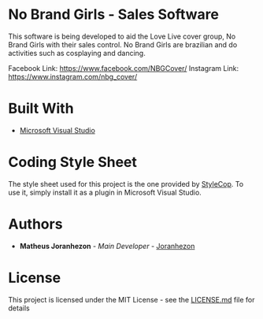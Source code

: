 # No Brand Girls - Sales Software

This software is being developed to aid the Love Live cover group, No Brand Girls with their sales control. No Brand Girls are brazilian and do activities such as cosplaying and dancing.

Facebook Link: https://www.facebook.com/NBGCover/
Instagram Link: https://www.instagram.com/nbg_cover/

# Built With

* [Microsoft Visual Studio](https://www.visualstudio.com/pt-br/?rr=https%3A%2F%2Fwww.google.com.br%2F)

# Coding Style Sheet

The style sheet used for this project is the one provided by [StyleCop](https://stylecop.codeplex.com). To use it, simply install it as a plugin in Microsoft Visual Studio.

# Authors

* **Matheus Joranhezon** - *Main Developer* - [Joranhezon](https://github.com/Joranhezon)

# License

This project is licensed under the MIT License - see the [LICENSE.md](https://github.com/Joranhezon/NBG/blob/issue_1_requirements/LICENSE) file for details

